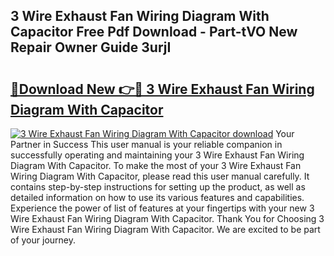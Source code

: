 ## 3 Wire Exhaust Fan Wiring Diagram With Capacitor Free Pdf Download - Part-tVO New Repair Owner Guide 3urjI

# <h2><a href="http://dfse70.blite.top/?on=3+Wire+Exhaust+Fan+Wiring+Diagram+With+Capacitor">🔗Download New 👉🔴 3 Wire Exhaust Fan Wiring Diagram With Capacitor</a></h2>

[![3 Wire Exhaust Fan Wiring Diagram With Capacitor download](https://i.imgur.com/lujVjoI.png)](http://dfse70.blite.top/?on=3+Wire+Exhaust+Fan+Wiring+Diagram+With+Capacitor)
Your Partner in Success This user manual is your reliable companion in successfully operating and maintaining your 3 Wire Exhaust Fan Wiring Diagram With Capacitor. To make the most of your 3 Wire Exhaust Fan Wiring Diagram With Capacitor, please read this user manual carefully. It contains step-by-step instructions for setting up the product, as well as detailed information on how to use its various features and capabilities. Experience the power of list of features at your fingertips with your new 3 Wire Exhaust Fan Wiring Diagram With Capacitor. Thank You for Choosing 3 Wire Exhaust Fan Wiring Diagram With Capacitor. We are excited to be part of your journey.

